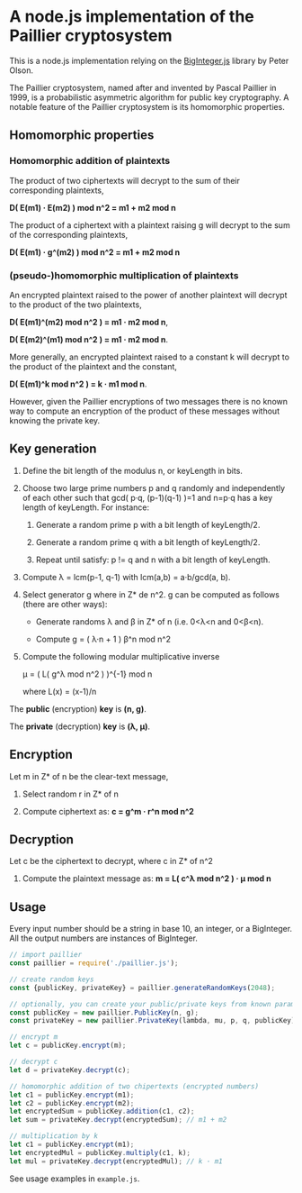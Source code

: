 # A node.js implementation of the Paillier cryptosystem

This is a node.js implementation relying on the [BigInteger.js](https://github.com/peterolson/BigInteger.js) library by Peter Olson.

The Paillier cryptosystem, named after and invented by Pascal Paillier in 1999, is a probabilistic asymmetric algorithm for public key cryptography. A notable feature of the Paillier cryptosystem is its homomorphic properties.

## Homomorphic properties

### Homomorphic addition of plaintexts

The product of two ciphertexts will decrypt to the sum of their corresponding plaintexts,

**D( E(m1) · E(m2) ) mod n^2 = m1 + m2 mod n**

The product of a ciphertext with a plaintext raising g will decrypt to the sum of the corresponding plaintexts,

**D( E(m1) · g^(m2) ) mod n^2 = m1 + m2 mod n**

### (pseudo-)homomorphic multiplication of plaintexts

An encrypted plaintext raised to the power of another plaintext will decrypt to the product of the two plaintexts,

**D( E(m1)^(m2) mod n^2 ) = m1 · m2 mod n**,

**D( E(m2)^(m1) mod n^2 ) = m1 · m2 mod n**.

More generally, an encrypted plaintext raised to a constant k will decrypt to the product of the plaintext and the constant,

**D( E(m1)^k mod n^2 ) = k · m1 mod n**.

However, given the Paillier encryptions of two messages there is no known way to compute an encryption of the product of these messages without knowing the private key.

## Key generation

1. Define the bit length of the modulus n, or keyLength in bits.

2. Choose two large prime numbers p and q randomly and independently of each other such that gcd( p·q, (p-1)(q-1) )=1 and n=p·q has a key length of keyLength. For instance:

    1. Generate a random prime p with a bit length of keyLength/2.

    2. Generate a random prime q with a bit length of keyLength/2.

    3. Repeat until satisfy: p != q and n with a bit length of keyLength.

3. Compute λ = lcm(p-1, q-1) with lcm(a,b) = a·b/gcd(a, b).

4. Select generator g where in Z* de n^2. g can be computed as follows (there are other ways):

    * Generate randoms λ and β in Z* of n (i.e. 0<λ<n and 0<β<n).

    * Compute g = ( λ·n + 1 ) β^n mod n^2

5. Compute the following modular multiplicative inverse

    μ = ( L( g^λ mod n^2 ) )^{-1} mod n

    where L(x) = (x-1)/n

The **public** (encryption) **key** is **(n, g)**.

The **private** (decryption) **key** is **(λ, μ)**.

## Encryption

Let m in Z* of n be the clear-text message,

1. Select random r in Z* of n

2. Compute ciphertext as: **c = g^m · r^n mod n^2**

## Decryption

Let c be the ciphertext to decrypt, where c in Z* of n^2

1. Compute the plaintext message as: **m = L( c^λ mod n^2 ) · μ mod n**

## Usage

Every input number should be a string in base 10, an integer, or a BigInteger. All the output numbers are instances of BigInteger.

```javascript
// import paillier
const paillier = require('./paillier.js');

// create random keys
const {publicKey, privateKey} = paillier.generateRandomKeys(2048);

// optionally, you can create your public/private keys from known parameters
const publicKey = new paillier.PublicKey(n, g);
const privateKey = new paillier.PrivateKey(lambda, mu, p, q, publicKey);

// encrypt m
let c = publicKey.encrypt(m);

// decrypt c
let d = privateKey.decrypt(c);

// homomorphic addition of two chipertexts (encrypted numbers)
let c1 = publicKey.encrypt(m1);
let c2 = publicKey.encrypt(m2);
let encryptedSum = publicKey.addition(c1, c2);
let sum = privateKey.decrypt(encryptedSum); // m1 + m2

// multiplication by k
let c1 = publicKey.encrypt(m1);
let encryptedMul = publicKey.multiply(c1, k);
let mul = privateKey.decrypt(encryptedMul); // k · m1
```

See usage examples in `example.js`.